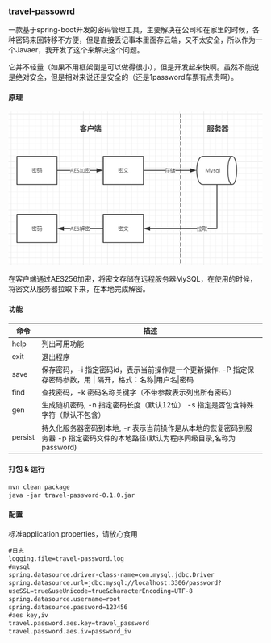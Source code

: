 ### travel-passowrd

一款基于spring-boot开发的密码管理工具，主要解决在公司和在家里的时候，各种密码来回转移不方便，但是直接丢记事本里面存云端，又不太安全，所以作为一个Javaer，我开发了这个来解决这个问题。

它并不轻量（如果不用框架倒是可以做得很小），但是开发起来快啊。虽然不能说是绝对安全，但是相对来说还是安全的（还是1password车票有点贵啊）。



#### 原理
![原理](./pic/readme-pic-0.png)

在客户端通过AES256加密，将密文存储在远程服务器MySQL，在使用的时候，将密文从服务器拉取下来，在本地完成解密。



#### 功能

| 命令 | 描述 |
| ------ | ------ |
| help | 列出可用功能 |
| exit | 退出程序 |
| save | 保存密码，-i 指定密码id，表示当前操作是一个更新操作. -P 指定保存密码参数，用 \| 隔开，格式：名称\|用户名\|密码 |
| find |查找密码，-k 密码名称关键字（不带参数表示列出所有密码） |
| gen |  生成随机密码, -n 指定密码长度（默认12位） -s 指定是否包含特殊字符（默认不包含）|
| persist| 持久化服务器密码到本地, -r 表示当前操作是从本地的恢复密码到服务器 -p 指定密码文件的本地路径(默认为程序同级目录,名称为password)|



#### 打包 & 运行

```shell
mvn clean package
java -jar travel-password-0.1.0.jar

```

#### 配置

标准application.properties，请放心食用

```properties
#日志
logging.file=travel-password.log
#mysql
spring.datasource.driver-class-name=com.mysql.jdbc.Driver
spring.datasource.url=jdbc:mysql://localhost:3306/password?useSSL=true&useUnicode=true&characterEncoding=UTF-8
spring.datasource.username=root
spring.datasource.password=123456
#aes key,iv
travel.password.aes.key=travel_password
travel.password.aes.iv=password_iv
```

